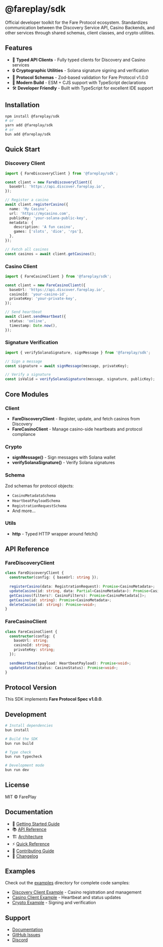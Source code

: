 # @fareplay/sdk

Official developer toolkit for the Fare Protocol ecosystem. Standardizes communication between the Discovery Service API, Casino Backends, and other services through shared schemas, client classes, and crypto utilities.

## Features

- 🎯 **Typed API Clients** - Fully typed clients for Discovery and Casino services
- 🔒 **Cryptographic Utilities** - Solana signature signing and verification
- 📝 **Protocol Schemas** - Zod-based validation for Fare Protocol v1.0.0
- 🚀 **Modern Build** - ESM + CJS support with TypeScript declarations
- 🛠️ **Developer Friendly** - Built with TypeScript for excellent IDE support

## Installation

```bash
npm install @fareplay/sdk
# or
yarn add @fareplay/sdk
# or
bun add @fareplay/sdk
```

## Quick Start

### Discovery Client

```typescript
import { FareDiscoveryClient } from '@fareplay/sdk';

const client = new FareDiscoveryClient({
  baseUrl: 'https://api.discover.fareplay.io',
});

// Register a casino
await client.registerCasino({
  name: 'My Casino',
  url: 'https://mycasino.com',
  publicKey: 'your-solana-public-key',
  metadata: {
    description: 'A fun casino',
    games: ['slots', 'dice', 'rps'],
  },
});

// Fetch all casinos
const casinos = await client.getCasinos();
```

### Casino Client

```typescript
import { FareCasinoClient } from '@fareplay/sdk';

const client = new FareCasinoClient({
  baseUrl: 'https://api.discover.fareplay.io',
  casinoId: 'your-casino-id',
  privateKey: 'your-private-key',
});

// Send heartbeat
await client.sendHeartbeat({
  status: 'online',
  timestamp: Date.now(),
});
```

### Signature Verification

```typescript
import { verifySolanaSignature, signMessage } from '@fareplay/sdk';

// Sign a message
const signature = await signMessage(message, privateKey);

// Verify a signature
const isValid = verifySolanaSignature(message, signature, publicKey);
```

## Core Modules

### Client

- **FareDiscoveryClient** - Register, update, and fetch casinos from Discovery
- **FareCasinoClient** - Manage casino-side heartbeats and protocol compliance

### Crypto

- **signMessage()** - Sign messages with Solana wallet
- **verifySolanaSignature()** - Verify Solana signatures

### Schema

Zod schemas for protocol objects:
- `CasinoMetadataSchema`
- `HeartbeatPayloadSchema`
- `RegistrationRequestSchema`
- And more...

### Utils

- **http** - Typed HTTP wrapper around fetch()

## API Reference

### FareDiscoveryClient

```typescript
class FareDiscoveryClient {
  constructor(config: { baseUrl: string });
  
  registerCasino(data: RegistrationRequest): Promise<CasinoMetadata>;
  updateCasino(id: string, data: Partial<CasinoMetadata>): Promise<CasinoMetadata>;
  getCasinos(filters?: CasinoFilters): Promise<CasinoMetadata[]>;
  getCasino(id: string): Promise<CasinoMetadata>;
  deleteCasino(id: string): Promise<void>;
}
```

### FareCasinoClient

```typescript
class FareCasinoClient {
  constructor(config: {
    baseUrl: string;
    casinoId: string;
    privateKey: string;
  });
  
  sendHeartbeat(payload: HeartbeatPayload): Promise<void>;
  updateStatus(status: CasinoStatus): Promise<void>;
}
```

## Protocol Version

This SDK implements **Fare Protocol Spec v1.0.0**.

## Development

```bash
# Install dependencies
bun install

# Build the SDK
bun run build

# Type check
bun run typecheck

# Development mode
bun run dev
```

## License

MIT © FarePlay

## Documentation

- 📖 [Getting Started Guide](./docs/GETTING_STARTED.md)
- 📚 [API Reference](./docs/API.md)
- 🏗️ [Architecture](./docs/ARCHITECTURE.md)
- ⚡ [Quick Reference](./QUICK_REFERENCE.md)
- 🤝 [Contributing Guide](./CONTRIBUTING.md)
- 📝 [Changelog](./CHANGELOG.md)

## Examples

Check out the [examples](./examples/) directory for complete code samples:

- [Discovery Client Example](./examples/discovery-example.ts) - Casino registration and management
- [Casino Client Example](./examples/casino-example.ts) - Heartbeat and status updates
- [Crypto Example](./examples/crypto-example.ts) - Signing and verification

## Support

- [Documentation](https://docs.fareplay.io)
- [GitHub Issues](https://github.com/fareplay/sdk/issues)
- [Discord](https://discord.gg/fareplay)

